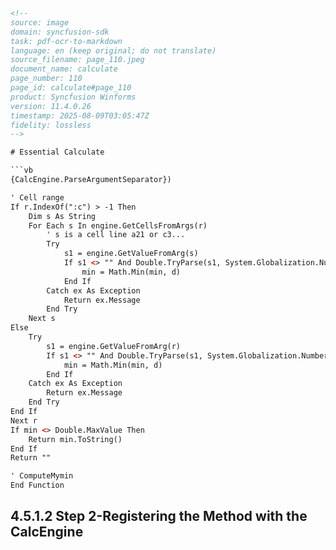 ```html
<!--
source: image
domain: syncfusion-sdk
task: pdf-ocr-to-markdown
language: en (keep original; do not translate)
source_filename: page_110.jpeg
document_name: calculate
page_number: 110
page_id: calculate#page_110
product: Syncfusion Winforms
version: 11.4.0.26
timestamp: 2025-08-09T03:05:47Z
fidelity: lossless
-->

# Essential Calculate

```vb
{CalcEngine.ParseArgumentSeparator})

' Cell range
If r.IndexOf(":c") > -1 Then
    Dim s As String
    For Each s In engine.GetCellsFromArgs(r)
        ' s is a cell line a21 or c3...
        Try
            s1 = engine.GetValueFromArg(s)
            If s1 <> "" And Double.TryParse(s1, System.Globalization.NumberStyles.Number, Nothing, d) Then
                min = Math.Min(min, d)
            End If
        Catch ex As Exception
            Return ex.Message
        End Try
    Next s
Else
    Try
        s1 = engine.GetValueFromArg(r)
        If s1 <> "" And Double.TryParse(s1, System.Globalization.NumberStyles.Number, Nothing, d) Then
            min = Math.Min(min, d)
        End If
    Catch ex As Exception
        Return ex.Message
    End Try
End If
Next r
If min <> Double.MaxValue Then
    Return min.ToString()
End If
Return ""

' ComputeMymin
End Function
```

## 4.5.1.2 Step 2-Registering the Method with the CalcEngine

<!-- tags: [Syncfusion, Winforms, Calculate, CalcEngine, MethodRegistration, Version:11.4.0.26] keywords: [Calculate, CalcEngine, MethodRegistration, Step2, CellRange, TryParse, Double, VB] -->
```